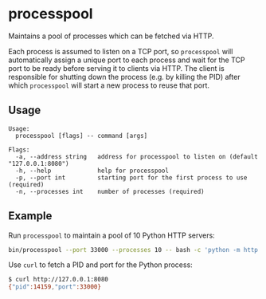 # processpool

Maintains a pool of processes which can be fetched via HTTP.

Each process is assumed to listen on a TCP port, so `processpool` will
automatically assign a unique port to each process and wait for the TCP port to
be ready before serving it to clients via HTTP. The client is responsible for
shutting down the process (e.g. by killing the PID) after which `processpool`
will start a new process to reuse that port.

## Usage

```
Usage:
  processpool [flags] -- command [args]

Flags:
  -a, --address string   address for processpool to listen on (default "127.0.0.1:8080")
  -h, --help             help for processpool
  -p, --port int         starting port for the first process to use (required)
  -n, --processes int    number of processes (required)
```

## Example

Run `processpool` to maintain a pool of 10 Python HTTP servers:

```bash
bin/processpool --port 33000 --processes 10 -- bash -c 'python -m http.server $PROCESSPOOL_PORT'
```

Use `curl` to fetch a PID and port for the Python process:

```bash
$ curl http://127.0.0.1:8080
{"pid":14159,"port":33000}
```
